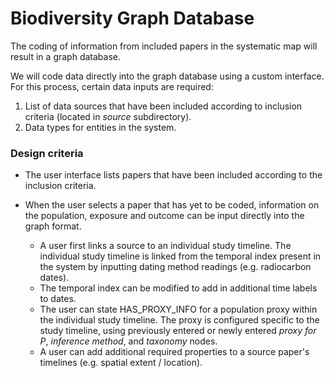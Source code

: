 # Biodiversity Graph Database

The coding of information from included papers in the systematic map will result in a graph database.

We will code data directly into the graph database using a custom interface. For this process, certain data inputs are required:

1. List of data sources that have been included according to inclusion criteria (located in *source* subdirectory).
2. Data types for entities in the system.

### Design criteria

* The user interface lists papers that have been included according to the inclusion criteria.

* When the user selects a paper that has yet to be coded, information on the population, exposure and outcome can be input directly into the graph format.
  * A user first links a source to an individual study timeline. The individual study timeline is linked from the temporal index present in the system by inputting dating method readings (e.g. radiocarbon dates).
  * The temporal index can be modified to add in additional time labels to dates.
  * The user can state HAS_PROXY_INFO for a population proxy within the individual study timeline. The proxy is configured specific to the study timeline, using previously entered or newly entered *proxy for P*, *inference method*, and *taxonomy* nodes.
  * A user can add additional required properties to a source paper's timelines (e.g. spatial extent / location).

